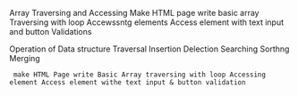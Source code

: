 Array Traversing and Accessing 
    Make HTML page write basic array
    Traversing with loop
    Accewssntg elements
    Access element with text input and button
    Validations


Operation of Data structure
    Traversal
    Insertion
    Delection
    Searching
    Sorthng
    Merging




     make HTML Page write Basic Array traversing with loop Accessing element Access element withe text input & button validation